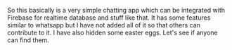 So this basically is a very simple chatting app which can be integrated with Firebase for realtime database and stuff like that. It has some features similar to whatsapp but I have not added all of it so that
others can contribute to it. I have also hidden some easter eggs. Let's see if anyone can find them. 
